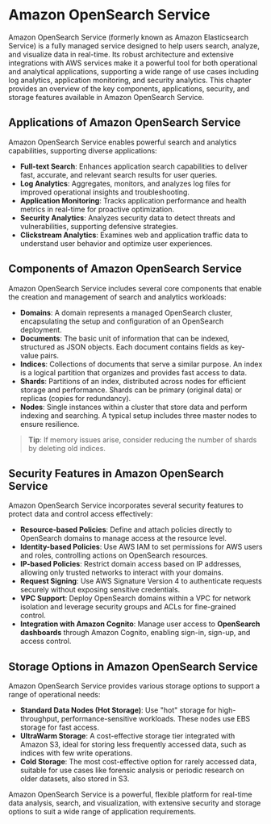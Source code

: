 # Amazon OpenSearch Service

Amazon OpenSearch Service (formerly known as Amazon Elasticsearch Service) is a fully managed service designed to help users search, analyze, and visualize data in real-time. Its robust architecture and extensive integrations with AWS services make it a powerful tool for both operational and analytical applications, supporting a wide range of use cases including log analytics, application monitoring, and security analytics. This chapter provides an overview of the key components, applications, security, and storage features available in Amazon OpenSearch Service.

## Applications of Amazon OpenSearch Service

Amazon OpenSearch Service enables powerful search and analytics capabilities, supporting diverse applications:

- **Full-text Search**: Enhances application search capabilities to deliver fast, accurate, and relevant search results for user queries.
- **Log Analytics**: Aggregates, monitors, and analyzes log files for improved operational insights and troubleshooting.
- **Application Monitoring**: Tracks application performance and health metrics in real-time for proactive optimization.
- **Security Analytics**: Analyzes security data to detect threats and vulnerabilities, supporting defensive strategies.
- **Clickstream Analytics**: Examines web and application traffic data to understand user behavior and optimize user experiences.

## Components of Amazon OpenSearch Service

Amazon OpenSearch Service includes several core components that enable the creation and management of search and analytics workloads:

- **Domains**: A domain represents a managed OpenSearch cluster, encapsulating the setup and configuration of an OpenSearch deployment.
- **Documents**: The basic unit of information that can be indexed, structured as JSON objects. Each document contains fields as key-value pairs.
- **Indices**: Collections of documents that serve a similar purpose. An index is a logical partition that organizes and provides fast access to data.
- **Shards**: Partitions of an index, distributed across nodes for efficient storage and performance. Shards can be primary (original data) or replicas (copies for redundancy).
- **Nodes**: Single instances within a cluster that store data and perform indexing and searching. A typical setup includes three master nodes to ensure resilience.

> **Tip**: If memory issues arise, consider reducing the number of shards by deleting old indices.

## Security Features in Amazon OpenSearch Service

Amazon OpenSearch Service incorporates several security features to protect data and control access effectively:

- **Resource-based Policies**: Define and attach policies directly to OpenSearch domains to manage access at the resource level.
- **Identity-based Policies**: Use AWS IAM to set permissions for AWS users and roles, controlling actions on OpenSearch resources.
- **IP-based Policies**: Restrict domain access based on IP addresses, allowing only trusted networks to interact with your domains.
- **Request Signing**: Use AWS Signature Version 4 to authenticate requests securely without exposing sensitive credentials.
- **VPC Support**: Deploy OpenSearch domains within a VPC for network isolation and leverage security groups and ACLs for fine-grained control.
- **Integration with Amazon Cognito**: Manage user access to **OpenSearch dashboards** through Amazon Cognito, enabling sign-in, sign-up, and access control.

## Storage Options in Amazon OpenSearch Service

Amazon OpenSearch Service provides various storage options to support a range of operational needs:

- **Standard Data Nodes (Hot Storage)**: Use "hot" storage for high-throughput, performance-sensitive workloads. These nodes use EBS storage for fast access.
- **UltraWarm Storage**: A cost-effective storage tier integrated with Amazon S3, ideal for storing less frequently accessed data, such as indices with few write operations.
- **Cold Storage**: The most cost-effective option for rarely accessed data, suitable for use cases like forensic analysis or periodic research on older datasets, also stored in S3.

Amazon OpenSearch Service is a powerful, flexible platform for real-time data analysis, search, and visualization, with extensive security and storage options to suit a wide range of application requirements.
